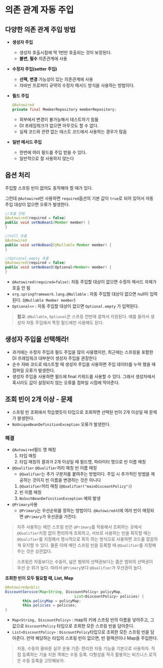 # 의존 관계 자동 주입

## 다양한 의존 관계 주입 방법

- **생성자 주입**
    - 생성자 호출시점에 딱 1번만 호출되는 것이 보장된다.
    - **불변, 필수** 의존관계에 사용
- **수정자 주입(setter 주입)**
    - **선택, 변경** 가능성이 있는 의존관계에 사용
    - 자바빈 프로퍼티 규약의 수정자 메서드 방식을 사용하는 방법이다.
- **필드 주입**

    ```java
    @Autowired 
    private final MemberRepository memberRepository;
    ```

    - 외부에서 변경이 불가능해서 테스트하기 힘듦
    - DI 프레임워크가 없으면 아무것도 할 수 없다.
    - 실제 코드와 관련 없는 테스트 코드에서 사용하는 경우가 많음
- **일반 메서드 주입**
    - 한번에 여러 필드를 주입 받을 수 있다.
    - 일반적으로 잘 사용하지 않는다

## 옵션 처리

주입할 스프링 빈이 없어도 동작해야 할 때가 있다.

그런데 `@Autowired`만 사용하면 `required`옵션의 기본 값이 `true`로 되어 있어서 자동 주입 대상이 없으면 오류가 발생한다.

```java
//호출 안됨
@Autowired(required = false)
public void setNoBean1(Member member) {
}

//null 호출
@Autowired
public void setNoBean2(@Nullable Member member) {
}

//Optional.empty 호출
@Autowired(required = false)
public void setNoBean3(Optional<Member> member) {
}
```

- `@Autowired(required=false)`: 자동 주입할 대상이 없으면 수정자 메서드 자체가 호출 안 됨
- `org.springframework.lang.@Nullable` : 자동 주입할 대상이 없으면 null이 입력된다. (`@Nullable Member member`)
- `Optional<>` : 자동 주입할 대상이 없으면 `Optional.empty` 가 입력된다.

> **참고**: `@Nullable`, `Optional`은 스프링 전반에 걸쳐서 지원된다. 예를 들어서 생성자 자동 주입에서 특정 필드에만 사용해도 된다.
>

## **생성자 주입을 선택해라!**

- 과거에는 수정자 주입과 필드 주입을 많이 사용했지만, 최근에는 스프링을 포함한 DI 프레임워크 대부분이 생성자 주입을 권장한다
- 순수 자바 코드로 테스트할 때 생성자 주입을 사용하면 주입 데이터를 누락 했을 때 컴파일 오류가 발생한다.
- 생성자 주입을 사용하면 필드에 final 키워드를 사용할 수 있다. 그래서 생성자에서 혹시라도 값이 설정되지 않는 오류를 컴파일 시점에 막아준다.

## 조회 빈이 2개 이상 - 문제

- 스프링 빈 조회에서 학습했듯이 타입으로 조회하면 선택된 빈이 2개 이상일 때 문제가 발생한다.
- `NoUniqueBeanDefinitionException` 오류가 발생한다.

### 해결

- `@Autowired`필드 명 매칭
    1. 타입 매칭
    2. 타입 매칭의 결과가 2개 이상일 때 필드명, 파라미터 명으로 빈 이름 매칭
- `@Qualifier` `@Qualifier`끼리 매칭 빈 이름 매칭
    - `@Qualifier`는 추가 구분자를 붙여주는 방법이다. 주입 시 추가적인 방법을 제공하는 것이지 빈 이름을 변경하는 것은 아니다
    1. `@Qualifier`끼리 매칭 (`@Qualifier("mainDiscountPolicy")`)
    2. 빈 이름 매칭
    3. `NoSuchBeanDefinitionException` 예외 발생
- `@Primary`사용
    - `@Primary`는 우선순위를 정하는 방법이다. `@Autowired`시에 여러 빈이 매칭되면 `@Primary`가 우선권을 가진다.

> 자주 사용하는 메인 스프링 빈은 `@Primary`를 적용해서 조회하는 곳에서 `@Qualifier`지정 없이 편리하게 조회하고, 서브로 사용하는 빈을 획득할 때는 `@Qualifier`를 지정해서 명시적으로 획득 하는 방식으로 사용하면 코드를 깔끔하게 유지할 수 있다. 물론 이때 메인 스프링 빈을 등록할 때 `@Qualifier`를 지정해주는 것은 상관없다.
>

> 스프링은 자동보다는 수동이, 넒은 범위의 선택권보다는 좁은 범위의 선택권이 우선 순 위가 높다. 따라서 `@Primary`보다 `@Qualifier`가 우선권이 높다.
>

**조회한 빈이 모두 필요할 때, List, Map**

```java
@Autowiredpublic 
DiscountService(Map<String, DiscountPolicy> policyMap, 
								List<DiscountPolicy> policies) {
		this.policyMap = policyMap;
		this.policies = policies;
}
```

- `Map<String, DiscountPolicy>` : map의 키에 스프링 빈의 이름을 넣어주고, 그 값으로 `DiscountPolicy` 타입으로 조회한 모든 스프링 빈을 담아준다.
- `List<DiscountPolicy>` : `DiscountPolicy`타입으로 조회한 모든 스프링 빈을 담아준다. 만약 해당하는 타입의 스프링 빈이 없으면, 빈 컬렉션이나 Map을 주입한다.

> 자동, 수동의 올바른 실무 운용 기준: 편리한 자동 기능을 기본으로 사용하자. 직접 등록하는 기술 지원 객체는 수동 등록. 다형성을 적극 활용하는 비즈니스 로직은 수동 등록을 고민해보자.
>
